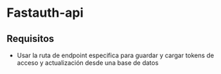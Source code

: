 # Fastauth-api
## Requisitos

- Usar la ruta de endpoint especifica para guardar y cargar tokens de acceso y actualización desde una base de datos

